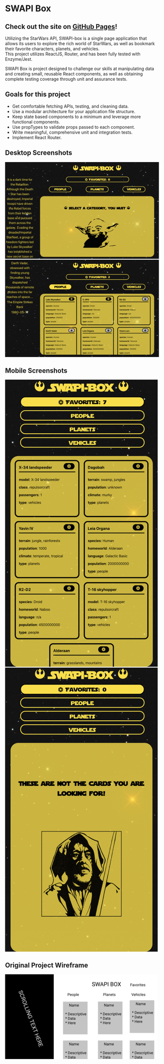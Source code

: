 # SWAPI Box

## Check out the site on [GitHub Pages](https://bottd.github.io/SWAPI-Box/)!

Utilizing the StarWars API, SWAPI-box is a single page application that allows its users to explore the rich world of StarWars, as well as bookmark their favorite characters, planets, and vehicles.   
This project utilizes ReactJS, Router, and has been fully tested with Enzyme/Jest.  

SWAPI Box is project designed to challenge our skills at manipulating data and creating small, reusable React components, as well as obtaining complete testing coverage through unit and assurance tests.  

## Goals for this project

* Get comfortable fetching APIs, testing, and cleaning data.
* Use a modular architecture for your application file structure.
* Keep state based components to a minimum and leverage more functional components.
* Use propTypes to validate props passed to each component.
* Write meaningful, comprehensive unit and integration tests.
* Implement React Router.


## Desktop Screenshots

<img src="https://github.com/bottd/SWAPI-Box/blob/master/src/images/swapi-desktop-1.png" width="800px" />

<img src="https://github.com/bottd/SWAPI-Box/blob/master/src/images/swapi-desktop-2.png" width="800px" />

## Mobile Screenshots

<img src="https://github.com/bottd/SWAPI-Box/blob/master/src/images/swapi-mobile-1.png" width="500px" />

<img src="https://github.com/bottd/SWAPI-Box/blob/master/src/images/swapi-mobile-2.png" width="500px" />

## Original Project Wireframe

<img src="https://github.com/bottd/SWAPI-Box/blob/master/src/images/swapi-wireframe.png" width="500px" />
